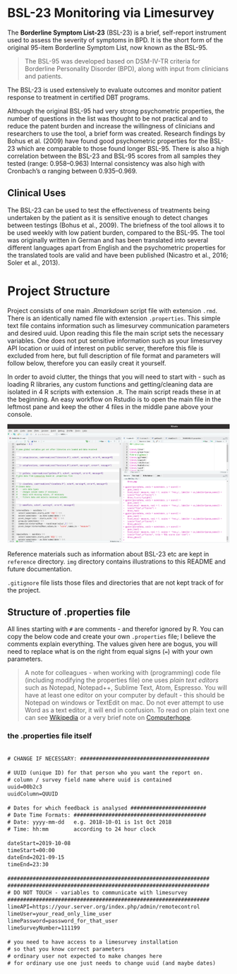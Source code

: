 # BSL-23 Monitoring via Limesurvey

The **Borderline Symptom List-23** (BSL-23) is a brief, self-report instrument  used to assess the severity of symptoms in BPD. It is the short form of the original 95-item Borderline Symptom List, now known as the BSL-95. 

> The BSL-95 was developed based on DSM-IV-TR criteria for Borderline Personality Disorder (BPD), along with input from clinicians and patients. 
 
The BSL-23 is used extensively to evaluate outcomes and monitor patient response to treatment in certified DBT programs. 

Although the original BSL-95 had very strong psychometric properties, the number of questions in the list was thought to be not practical and to reduce the patent burden and increase the willingness of clinicians and researchers to use the tool, a brief form was created. Research findings by Bohus et al. (2009) have found good psychometric properties for the BSL-23 which are comparable to those found longer BSL-95. There is also a high correlation between the BSL-23 and BSL-95 scores from all samples they tested (range: 0.958–0.963) Internal consistency was also high with Cronbach’s α ranging between 0.935–0.969.

## Clinical Uses

The BSL-23 can be used to test the effectiveness of treatments being undertaken by the patient as it is sensitive enough to detect changes between testings (Bohus et al., 2009). The briefness of the tool allows it to be used weekly with low patient burden, compared to the BSL-95.  The tool was originally written in German and has been translated into several different languages apart from English and the psychometric properties for the translated tools are valid and have been published (Nicastro et al., 2016; Soler et al., 2013).

# Project Structure

Project consists of one main _.Rmarkdown_ script file with extension `.rmd`. There is an identically named file with extension `.properties`. This simple text file contains information such as limesurvey communication parameters and desired uuid. Upon reading this file the main script sets the necessary variables. One does not put sensitive information such as your limesurvey API location or uuid of interest on public server, therefore this file is excluded from here, but full description of file format and parameters will follow below, therefore you can easily creat it yourself.

In order to avoid clutter, the things that you will need to start with - such as loading R libraries, any custom functions and getting/cleaning data are isolated in 4 R scripts with extension `.R`. The main script reads these in at the beginning. An easy workflow on Rstudio is to open the main file in the leftmost pane and keep the other 4 files in the middle pane above your console.

![Illustration of Workflow on Rstudio](./img/fig-readme-01.png)

Reference materials such as information about BSL-23 etc are kept in `reference` directory. `img` directory contains illustrations to this README and future documentation.

`.gitignore` file lists those files and directories that are not kept track of for the project.

## Structure of .properties file

All lines starting with `#` are comments - and therefor ignored by R. You can copy the below code and create your own `.properties` file; I believe the comments explain everything. The values given here are bogus, you will need to replace what is on the right from equal signs (`=`) with your own parameters.

> A note for colleagues - when working with (programming) code file (including modifying the properties file) one uses _plain text editors_ such as Notepad, Notepad++, Sublime Text, Atom, Espresso. You will have at least one editor on your computer by default - this should be Notepad on windows or TextEdit on mac. Do not ever attempt to use Word as a text editor, it will end in confusion. To read on plain text one can see [Wikipedia](https://en.wikipedia.org/wiki/Plain_text) or a very brief note on [Computerhope](https://www.computerhope.com/jargon/p/plaintex.htm).
 
### the .properties file itself

```{txt}

# CHANGE IF NECESSARY: #########################################

# UUID (unique ID) for that person who you want the report on.
# column / survey field name where uuid is contained
uuid=00b2c3
uuidColumn=QUUID

# Dates for which feedback is analysed ########################
# Date Time Formats: ##########################################
# Date: yyyy-mm-dd   e.g. 2018-10-01 is 1st Oct 2018
# Time: hh:mm        according to 24 hour clock

dateStart=2019-10-08
timeStart=00:00
dateEnd=2021-09-15
timeEnd=23:30

################################################################
################################################################
# DO NOT TOUCH - variables to communicate with limesurvey
################################################################
limeAPI=https://your.server.org/index.php/admin/remotecontrol
limeUser=your_read_only_lime_user
limePassword=password_for_that_user
limeSurveyNumber=111199

# you need to have access to a limesurvey installation
# so that you know correct parameters
# ordinary user not expected to make changes here
# for ordinary use one just needs to change uuid (and maybe dates)


```